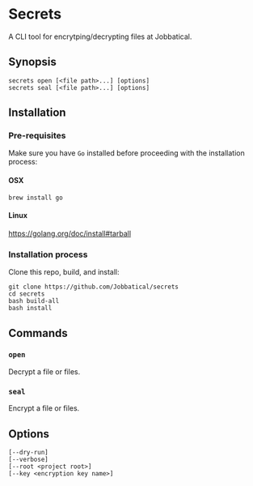 # Secrets
A CLI tool for encrytping/decrypting files at Jobbatical.

## Synopsis
```
secrets open [<file path>...] [options]
secrets seal [<file path>...] [options]
```

## Installation
### Pre-requisites
Make sure you have `Go` installed before proceeding with the installation process:

#### OSX
```
brew install go
```
#### Linux
https://golang.org/doc/install#tarball

### Installation process
Clone this repo, build, and install:

```
git clone https://github.com/Jobbatical/secrets
cd secrets
bash build-all
bash install
```

## Commands

### `open`
Decrypt a file or files.

### `seal`
Encrypt a file or files.

## Options

```
[--dry-run] 
[--verbose] 
[--root <project root>] 
[--key <encryption key name>]
```



